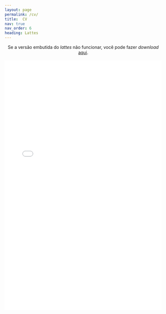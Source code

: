 ```yaml
---
layout: page
permalink: /cv/
title:  CV
nav: true
nav_order: 6
heading: Lattes
---
```

 
 <center>
Se a versão embutida do <em>lattes</em> não funcionar, você pode fazer <em>download</em> <a href="http://lattes.cnpq.br/4918126641251231" target="_blank">aqui</a>.
 </center>
 
 <br>
 
 <center>
 <object data="/assets/pdf/lattes.pdf#view=FitH&pagemode=none" width="100%" height="800px" type="application/pdf">
 	<embed src="/assets/pdf/lattes.pdf#view=FitH&pagemode=none" width="100%" height="800px" type="application/pdf" />
 </object>
 </center>